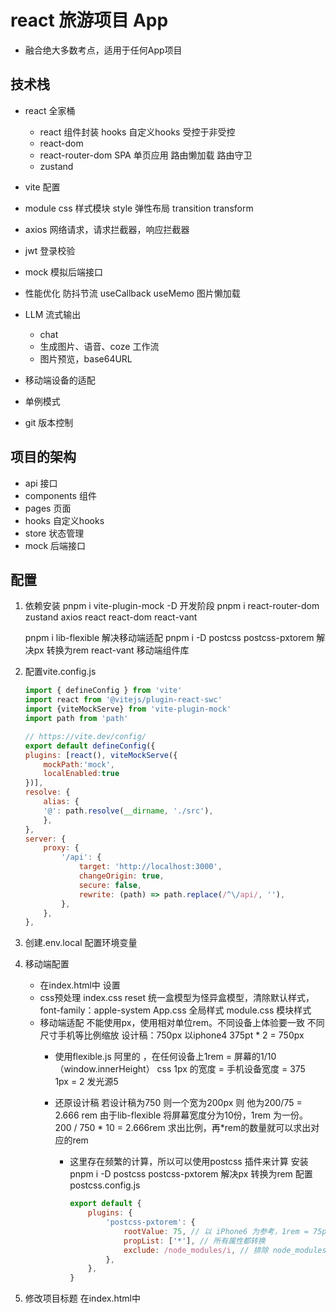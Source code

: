 # react 旅游项目 App
- 融合绝大多数考点，适用于任何App项目

## 技术栈
- react 全家桶
    - react 
        组件封装
        hooks  自定义hooks
        受控于非受控
    - react-dom
    - react-router-dom
        SPA 单页应用
        路由懒加载
        路由守卫
    - zustand

- vite 配置

- module css 样式模块  style
    弹性布局
    transition transform

- axios 网络请求，请求拦截器，响应拦截器
- jwt 登录校验
- mock 模拟后端接口
- 性能优化
    防抖节流
    useCallback useMemo 
    图片懒加载
- LLM 
    流式输出
    - chat
    - 生成图片、语音、coze 工作流 
    - 图片预览，base64URL

- 移动端设备的适配

- 单例模式

- git 版本控制

## 项目的架构
- api  接口
- components  组件
- pages  页面
- hooks  自定义hooks
- store  状态管理
- mock 后端接口

## 配置
1. 依赖安装
    pnpm i vite-plugin-mock -D 开发阶段
    pnpm i react-router-dom zustand axios react react-dom react-vant

    pnpm i lib-flexible  解决移动端适配
    pnpm i -D postcss postcss-pxtorem  解决px 转换为rem
    react-vant 移动端组件库

2. 配置vite.config.js
    ```js
    import { defineConfig } from 'vite'
    import react from '@vitejs/plugin-react-swc'
    import {viteMockServe} from 'vite-plugin-mock'
    import path from 'path'

    // https://vite.dev/config/
    export default defineConfig({
    plugins: [react(), viteMockServe({
        mockPath:'mock',
        localEnabled:true
    })],
    resolve: {
        alias: {
        '@': path.resolve(__dirname, './src'),
        },
    },
    server: {
        proxy: {
            '/api': {
                target: 'http://localhost:3000',
                changeOrigin: true,
                secure: false,
                rewrite: (path) => path.replace(/^\/api/, ''),
            },
        },
    },
    ```
3. 创建.env.local 配置环境变量

4. 移动端配置
    - 在index.html中 设置
        <meta name="viewport" content="width=device-width, initial-scale=1.0, user-scalable=no" />
    - css预处理
        index.css  reset
            统一盒模型为怪异盒模型，清除默认样式，font-family：apple-system
        App.css 全局样式
        module.css 模块样式
    - 移动端适配
        不能使用px，使用相对单位rem。不同设备上体验要一致
        不同尺寸手机等比例缩放
        设计稿：750px 以iphone4 375pt * 2 = 750px
        - 使用flexible.js 阿里的  ，在任何设备上1rem = 屏幕的1/10 （window.innerHeight）
            css 1px 的宽度 = 手机设备宽度 = 375  
            1px = 2 发光源5
        - 还原设计稿
            若设计稿为750 则一个宽为200px 则 他为200/75 = 2.666 rem
            由于lib-flexible 将屏幕宽度分为10份，1rem 为一份。
            200 / 750 * 10  = 2.666rem  求出比例，再*rem的数量就可以求出对应的rem

            - 这里存在频繁的计算，所以可以使用postcss 插件来计算
                安装pnpm i -D postcss postcss-pxtorem  解决px 转换为rem
                配置postcss.config.js
                ```js
                export default {
                    plugins: {
                        'postcss-pxtorem': {
                            rootValue: 75, // 以 iPhone6 为参考，1rem = 75px    200 / 75 = 2.6666666666666665rem
                            propList: ['*'], // 所有属性都转换
                            exclude: /node_modules/i, // 排除 node_modules 中的文件
                        },
                    },
                }
                ```


5. 修改项目标题
    在index.html中
    <title>稀饭旅游网</title>